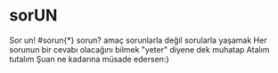sorUN
=====

Sor un! #sorun{*} sorun?
amaç sorunlarla değil sorularla yaşamak
Her sorunun bir cevabı olacağını bilmek
"yeter" diyene dek muhatap
Atalım tutalım
Şuan ne kadarına müsade edersen:)
